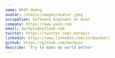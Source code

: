 ```yaml
---
name: Nhất Hoàng
avatar: /static/images/avatar.jpeg
occupation: Software Engineer at Axon
company: https://www.axon.com
email: darkpiv@outlook.com
twitter: https://twitter.com/_darkpiv
linkedin: https://www.linkedin.com/in/duynhat/
github: https://github.com/darkpiv
describe: 'Try to make my world better'
---
```


